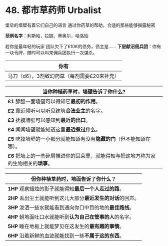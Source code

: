 # 48. 都市草药师 Urbalist
堡垒的墙壁有着它们自己的语言
通过你药草的帮助，合适的那些能够揭露秘密

**范例名字**：利斯帕，拉链，蒂奥尔，哈洛珀

若你是最年轻的玩家
团队欠下了£10K的债务，债主是……
**下层献沼佣兵团**：你有一块令牌，随时可以叫来佣兵团执行一次谋杀。

| 你有                 |
| ------------------------ |
| 马刀（d6），3剂致幻药草（每剂需要£20来补充） |

| 当你种植药草时，墙壁告诉了你什么?                 |
| ------------------------ |
| **£1** 舔舐一面墙壁可以得知它**最初的作用**。 |
| **£2** 靠近倾听可以听见建筑**合法业主**的名字。         |
| **£3** 抚摸墙壁可以感知到**最近的出口**。         |
| **£4** 闻闻墙壁就能知道这里**最近煮过什么**。         |
| **£5** 吃掉墙壁的一小部分就能知道有没有**隐藏的门**（但不能知道在哪）。   |
| **£6** 把墙上的一些碎屑推进你的耳朵里，就能得知与把这地方称为家的生物相关的**琐事**。   |

| 但你种植草药时，地面告诉了你什么？               |
| ------------------------ |
| **1HP** 观察蜡烛的影子就能得知**最后一个人走过的路**。 |
| **2HP** 丢出尘土就能听到这儿大部分**最近发生的对话**的回声。        |
| **3HP** 泼洒一些水就能看到通向你口中目的地的**最佳路线**。        |
| **4HP** 朝地面吐口水就能听到**认为自己在管事的人**的名字。         |
| **5HP** 睡在地板上就能梦见在这发生的**最有趣的事情**。   |
| **6HP** 沿着新鲜的血迹就能找到一些**不属于这的东西**。|
